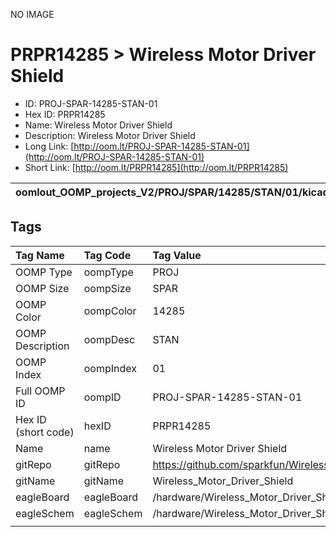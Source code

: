 


  
NO IMAGE  
# PRPR14285 > Wireless Motor Driver Shield

- ID: PROJ-SPAR-14285-STAN-01
- Hex ID: PRPR14285
- Name: Wireless Motor Driver Shield
- Description: Wireless Motor Driver Shield
- Long Link: [http://oom.lt/PROJ-SPAR-14285-STAN-01](http://oom.lt/PROJ-SPAR-14285-STAN-01)
- Short Link: [http://oom.lt/PRPR14285](http://oom.lt/PRPR14285)
  

|oomlout_OOMP_projects_V2/PROJ/SPAR/14285/STAN/01/kicadPcb3dFront.png|oomlout_OOMP_projects_V2/PROJ/SPAR/14285/STAN/01/kicadPcb3dBack.png|oomlout_OOMP_projects_V2/PROJ/SPAR/14285/STAN/01/kicadPcb3d.png||
| :---: | :---: | :---: | :---: |

## Tags
  

|Tag Name|Tag Code|Tag Value|
| :--- | :--- | :--- |
|OOMP Type|oompType|PROJ|
|OOMP Size|oompSize|SPAR|
|OOMP Color|oompColor|14285|
|OOMP Description|oompDesc|STAN|
|OOMP Index|oompIndex|01|
|Full OOMP ID|oompID|PROJ-SPAR-14285-STAN-01|
|Hex ID (short code)|hexID|PRPR14285|
|Name|name|Wireless Motor Driver Shield|
|gitRepo|gitRepo|https://github.com/sparkfun/Wireless_Motor_Driver_Shield|
|gitName|gitName|Wireless_Motor_Driver_Shield|
|eagleBoard|eagleBoard|/hardware/Wireless_Motor_Driver_Shield.brd|
|eagleSchem|eagleSchem|/hardware/Wireless_Motor_Driver_Shield.sch|
||||
